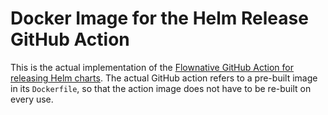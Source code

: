 # Docker Image for the Helm Release GitHub Action

This is the actual implementation of the
[Flownative GitHub Action for releasing Helm charts](https://github.com/flownative/action-helm-release).
The actual GitHub action refers to a pre-built image in its
`Dockerfile`, so that the action image does not have to be re-built on
every use.
